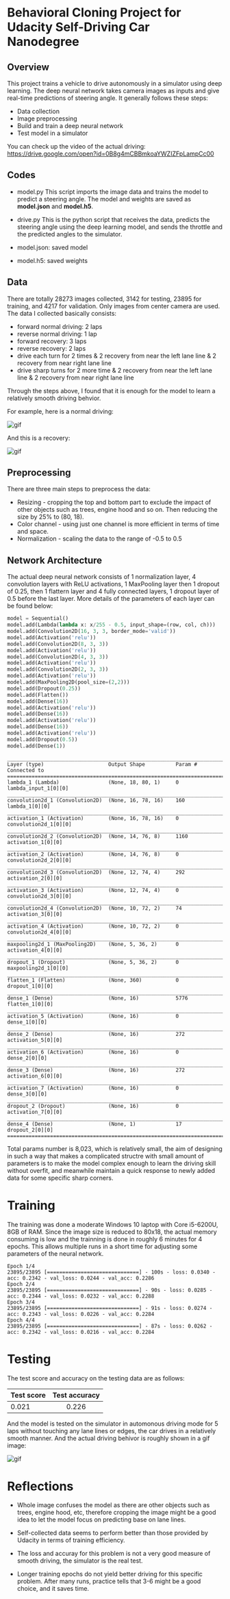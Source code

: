 
# 
# Behavioral Cloning Project for Udacity Self-Driving Car Nanodegree


## Overview

This project trains a vehicle to drive autonomously in a simulator using deep learning. The deep neural network takes camera images as inputs and give real-time predictions of steering angle. It generally follows these steps: 

* Data collection
* Image preprocessing
* Build and train a deep neural network
* Test model in a simulator

You can check up the video of the actual driving: https://drive.google.com/open?id=0B8g4mCBBmkoaYWZIZFpLampCc00


## Codes

* model.py
This script imports the image data and trains the model to predict a steering angle. The model and weights are saved as **model.json** and **model.h5**.

* drive.py
This is the python script that receives the data, predicts the steering angle using the deep learning model, and sends the throttle and the predicted angles to the simulator. 

* model.json: saved model

* model.h5: saved weights


## Data

There are totally 28273 images collected, 3142 for testing, 23895 for training, and 4217 for validation. Only images from center camera are used. The data I collected basically consists: 
* forward normal driving:    2 laps
* reverse normal driving:    1 lap
* forward recovery:          3 laps
* reverse recovery:          2 laps
* drive each turn for 2 times & 2 recovery from near the left lane line & 2 recovery from near right lane line
* drive sharp turns for 2 more time & 2 recovery from near the left lane line & 2 recovery from near right lane line

Through the steps above, I found that it is enough for the model to learn a relatively smooth driving behvior. 

For example, here is a normal driving:

![gif](normal.gif)

And this is a recovery: 

![gif](recovery.gif)

## Preprocessing

There are three main steps to preprocess the data:
* Resizing - cropping the top and bottom part to exclude the impact of other objects such as trees, engine hood and so on. Then reducing the size by 25% to (80, 18).
* Color channel - using just one channel is more efficient in terms of time and space.
* Normalization - scaling the data to the range of -0.5 to 0.5


## Network Architecture

The actual deep neural network consists of 1 normalization layer, 4 convolution layers with ReLU activations, 1 MaxPooling layer then 1 dropout of 0.25, then 1 flattern layer and 4 fully connected layers, 1 dropout layer of 0.5 before the last layer. More details of the parameters of each layer can be found below:

```python
model = Sequential()
model.add(Lambda(lambda x: x/255 - 0.5, input_shape=(row, col, ch)))
model.add(Convolution2D(16, 3, 3, border_mode='valid'))
model.add(Activation('relu'))
model.add(Convolution2D(8, 3, 3))
model.add(Activation('relu'))
model.add(Convolution2D(4, 3, 3))
model.add(Activation('relu'))
model.add(Convolution2D(2, 3, 3))
model.add(Activation('relu'))
model.add(MaxPooling2D(pool_size=(2,2)))
model.add(Dropout(0.25))
model.add(Flatten())
model.add(Dense(16))
model.add(Activation('relu'))
model.add(Dense(16))
model.add(Activation('relu'))
model.add(Dense(16))
model.add(Activation('relu'))
model.add(Dropout(0.5))
model.add(Dense(1))
```
    ____________________________________________________________________________________________________
    Layer (type)                     Output Shape          Param #     Connected to
    ====================================================================================================
    lambda_1 (Lambda)                (None, 18, 80, 1)     0           lambda_input_1[0][0]
    ____________________________________________________________________________________________________
    convolution2d_1 (Convolution2D)  (None, 16, 78, 16)    160         lambda_1[0][0]
    ____________________________________________________________________________________________________
    activation_1 (Activation)        (None, 16, 78, 16)    0           convolution2d_1[0][0]
    ____________________________________________________________________________________________________
    convolution2d_2 (Convolution2D)  (None, 14, 76, 8)     1160        activation_1[0][0]
    ____________________________________________________________________________________________________
    activation_2 (Activation)        (None, 14, 76, 8)     0           convolution2d_2[0][0]
    ____________________________________________________________________________________________________
    convolution2d_3 (Convolution2D)  (None, 12, 74, 4)     292         activation_2[0][0]
    ____________________________________________________________________________________________________
    activation_3 (Activation)        (None, 12, 74, 4)     0           convolution2d_3[0][0]
    ____________________________________________________________________________________________________
    convolution2d_4 (Convolution2D)  (None, 10, 72, 2)     74          activation_3[0][0]
    ____________________________________________________________________________________________________
    activation_4 (Activation)        (None, 10, 72, 2)     0           convolution2d_4[0][0]
    ____________________________________________________________________________________________________
    maxpooling2d_1 (MaxPooling2D)    (None, 5, 36, 2)      0           activation_4[0][0]
    ____________________________________________________________________________________________________
    dropout_1 (Dropout)              (None, 5, 36, 2)      0           maxpooling2d_1[0][0]
    ____________________________________________________________________________________________________
    flatten_1 (Flatten)              (None, 360)           0           dropout_1[0][0]
    ____________________________________________________________________________________________________
    dense_1 (Dense)                  (None, 16)            5776        flatten_1[0][0]
    ____________________________________________________________________________________________________
    activation_5 (Activation)        (None, 16)            0           dense_1[0][0]
    ____________________________________________________________________________________________________
    dense_2 (Dense)                  (None, 16)            272         activation_5[0][0]
    ____________________________________________________________________________________________________
    activation_6 (Activation)        (None, 16)            0           dense_2[0][0]
    ____________________________________________________________________________________________________
    dense_3 (Dense)                  (None, 16)            272         activation_6[0][0]
    ____________________________________________________________________________________________________
    activation_7 (Activation)        (None, 16)            0           dense_3[0][0]
    ____________________________________________________________________________________________________
    dropout_2 (Dropout)              (None, 16)            0           activation_7[0][0]
    ____________________________________________________________________________________________________
    dense_4 (Dense)                  (None, 1)             17          dropout_2[0][0]
    ====================================================================================================

Total params number is 8,023, which is relatively small, the aim of designing in such a way that makes a complicated structre with small amount of parameters is to make the model complex enough to learn the driving skill without overfit, and meanwhile maintain a quick response to newly added data for some specific sharp corners. 


# Training

The training was done a moderate Windows 10 laptop with Core i5-6200U, 8GB of RAM. Since the image size is reduced to 80x18, the actual memory consuming is low and the trainning is done in roughly 6 minutes for 4 epochs. This allows multiple runs in a short time for adjusting some parameters of the neural network.

```
Epoch 1/4
23895/23895 [==============================] - 100s - loss: 0.0340 - acc: 0.2342 - val_loss: 0.0244 - val_acc: 0.2286
Epoch 2/4
23895/23895 [==============================] - 90s - loss: 0.0285 - acc: 0.2344 - val_loss: 0.0232 - val_acc: 0.2288
Epoch 3/4
23895/23895 [==============================] - 91s - loss: 0.0274 - acc: 0.2343 - val_loss: 0.0226 - val_acc: 0.2284
Epoch 4/4
23895/23895 [==============================] - 87s - loss: 0.0262 - acc: 0.2342 - val_loss: 0.0216 - val_acc: 0.2284
```

# Testing

The test score and accuracy on the testing data are as follows:

Test score|Test accuracy
:----|:-----:
0.021|0.226

And the model is tested on the simulator in automonous driving mode for 5 laps without touching any lane lines or edges, the car drives in a relatively smooth manner. And the actual driving behivor is roughly shown in a gif image: 

![gif](driving.gif)


# Reflections

* Whole image confuses the model as there are other objects such as trees, engine hood, etc, therefore cropping the image might be a good idea to let the model focus on predicting base on lane lines.

* Self-collected data seems to perform better than those provided by Udacity in terms of training efficiency.

* The loss and accuray for this problem is not a very good measure of smooth driving, the simulator is the real test. 

* Longer training epochs do not yield better driving for this specific problem. After many runs, practice tells that 3-6 might be a good choice, and it saves time. 


